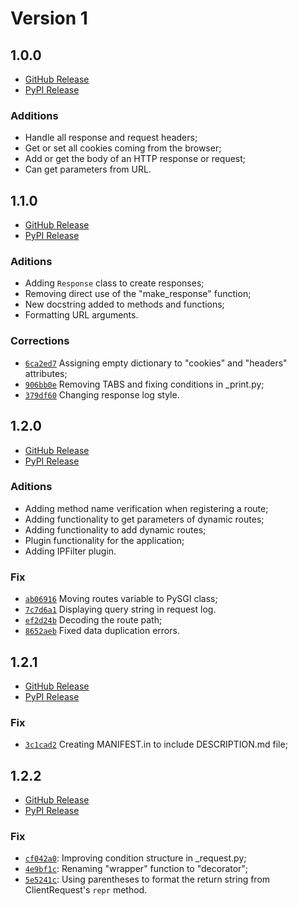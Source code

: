 # Version 1

## **1.0.0**

- [GitHub Release](https://github.com/jaedsonpys/pysgi/releases/tag/1.0.0)
- [PyPI Release](https://pypi.org/project/PySGI/1.0.0/)

### Additions

- Handle all response and request headers;
- Get or set all cookies coming from the browser;
- Add or get the body of an HTTP response or request;
- Can get parameters from URL.

## **1.1.0**

- [GitHub Release](https://github.com/jaedsonpys/pysgi/releases/tag/1.1.0)
- [PyPI Release](https://pypi.org/project/PySGI/1.1.0/)

### Aditions

- Adding `Response` class to create responses;
- Removing direct use of the "make_response" function;
- New docstring added to methods and functions;
- Formatting URL arguments.

### Corrections

- [`6ca2ed7`](https://github.com/jaedsonpys/pysgi/commit/6ca2ed75bc16d359f4ccff821f385b26b43d04ed) Assigning empty dictionary to "cookies" and "headers" attributes;
- [`906bb0e`](https://github.com/jaedsonpys/pysgi/commit/906bb0e2b4cb2f224afd294ea0515ee3d7667b79) Removing TABS and fixing conditions in _print.py;
- [`379df60`](https://github.com/jaedsonpys/pysgi/commit/379df6008970548ab6c8d4ed33441a66cbc53da4) Changing response log style.

## **1.2.0**

- [GitHub Release](https://github.com/jaedsonpys/pysgi/releases/tag/1.2.0)
- [PyPI Release](https://pypi.org/project/PySGI/1.2.0/)

### Aditions

- Adding method name verification when registering a route;
- Adding functionality to get parameters of dynamic routes;
- Adding functionality to add dynamic routes;
- Plugin functionality for the application;
- Adding IPFilter plugin.

### Fix

- [`ab06916`](https://github.com/jaedsonpys/pysgi/commit/ab06916fa6a01da13b3b85cb0feece69a352ea34) Moving routes variable to PySGI class;
- [`7c7d6a1`](https://github.com/jaedsonpys/pysgi/commit/7c7d6a1ccfffc11eb4e14ab24480dc3b056c9479) Displaying query string in request log.
- [`ef2d24b`](https://github.com/jaedsonpys/pysgi/commit/ef2d24ba990dc486ee97891e2ea998922697ed50) Decoding the route path;
- [`8652aeb`](https://github.com/jaedsonpys/pysgi/commit/8652aeb37d4699fce95852128bf0db9e14b6cf29) Fixed data duplication errors.

## **1.2.1**

- [GitHub Release](https://github.com/jaedsonpys/pysgi/releases/tag/1.2.1)
- [PyPI Release](https://pypi.org/project/PySGI/1.2.1/)

### Fix

- [`3c1cad2`](https://github.com/jaedsonpys/pysgi/commit/3c1cad227e1015993f3e5b2568cd137543c767ad) Creating MANIFEST.in to include DESCRIPTION.md file;

## **1.2.2**

- [GitHub Release](https://github.com/jaedsonpys/pysgi/releases/tag/1.2.2)
- [PyPI Release](https://pypi.org/project/PySGI/1.2.2/)

### Fix

- [`cf042a0`](https://github.com/jaedsonpys/pysgi/commit/cf042a0): Improving condition structure in _request.py;
- [`4e9bf1c`](https://github.com/jaedsonpys/pysgi/commit/4e9bf1c): Renaming "wrapper" function to "decorator";
- [`5e5241c`](https://github.com/jaedsonpys/pysgi/commit/5e5241c): Using parentheses to format the return string from ClientRequest's `repr` method.